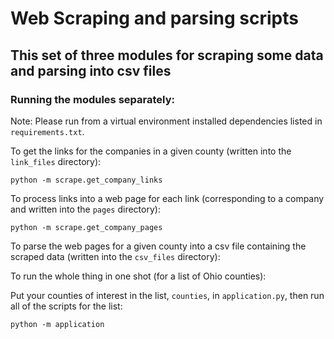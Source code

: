 # Web Scraping and parsing scripts

## This set of three modules for scraping some data and parsing into csv files

### Running the modules separately:

Note: Please run from a virtual environment installed dependencies listed in ```requirements.txt```.

To get the links for the companies in a given county (written into the ```link_files``` directory):

```
python -m scrape.get_company_links
```

To process links into a web page for each link (corresponding to a company and written into the ```pages``` directory):

```
python -m scrape.get_company_pages
```

To parse the web pages for a given county into a csv file containing the scraped data (written into the ```csv_files``` directory):

To run the whole thing in one shot (for a list of Ohio counties):

Put your counties of interest in the list, ```counties```, in ```application.py```, then run all of the scripts for the list:

```
python -m application
```